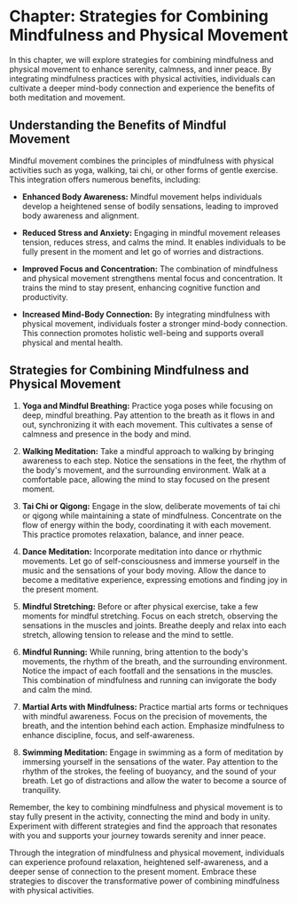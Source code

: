 Chapter: Strategies for Combining Mindfulness and Physical Movement
===================================================================

In this chapter, we will explore strategies for combining mindfulness and physical movement to enhance serenity, calmness, and inner peace. By integrating mindfulness practices with physical activities, individuals can cultivate a deeper mind-body connection and experience the benefits of both meditation and movement.

**Understanding the Benefits of Mindful Movement**
--------------------------------------------------

Mindful movement combines the principles of mindfulness with physical activities such as yoga, walking, tai chi, or other forms of gentle exercise. This integration offers numerous benefits, including:

* **Enhanced Body Awareness:** Mindful movement helps individuals develop a heightened sense of bodily sensations, leading to improved body awareness and alignment.

* **Reduced Stress and Anxiety:** Engaging in mindful movement releases tension, reduces stress, and calms the mind. It enables individuals to be fully present in the moment and let go of worries and distractions.

* **Improved Focus and Concentration:** The combination of mindfulness and physical movement strengthens mental focus and concentration. It trains the mind to stay present, enhancing cognitive function and productivity.

* **Increased Mind-Body Connection:** By integrating mindfulness with physical movement, individuals foster a stronger mind-body connection. This connection promotes holistic well-being and supports overall physical and mental health.

**Strategies for Combining Mindfulness and Physical Movement**
--------------------------------------------------------------

1. **Yoga and Mindful Breathing:** Practice yoga poses while focusing on deep, mindful breathing. Pay attention to the breath as it flows in and out, synchronizing it with each movement. This cultivates a sense of calmness and presence in the body and mind.

2. **Walking Meditation:** Take a mindful approach to walking by bringing awareness to each step. Notice the sensations in the feet, the rhythm of the body's movement, and the surrounding environment. Walk at a comfortable pace, allowing the mind to stay focused on the present moment.

3. **Tai Chi or Qigong:** Engage in the slow, deliberate movements of tai chi or qigong while maintaining a state of mindfulness. Concentrate on the flow of energy within the body, coordinating it with each movement. This practice promotes relaxation, balance, and inner peace.

4. **Dance Meditation:** Incorporate meditation into dance or rhythmic movements. Let go of self-consciousness and immerse yourself in the music and the sensations of your body moving. Allow the dance to become a meditative experience, expressing emotions and finding joy in the present moment.

5. **Mindful Stretching:** Before or after physical exercise, take a few moments for mindful stretching. Focus on each stretch, observing the sensations in the muscles and joints. Breathe deeply and relax into each stretch, allowing tension to release and the mind to settle.

6. **Mindful Running:** While running, bring attention to the body's movements, the rhythm of the breath, and the surrounding environment. Notice the impact of each footfall and the sensations in the muscles. This combination of mindfulness and running can invigorate the body and calm the mind.

7. **Martial Arts with Mindfulness:** Practice martial arts forms or techniques with mindful awareness. Focus on the precision of movements, the breath, and the intention behind each action. Emphasize mindfulness to enhance discipline, focus, and self-awareness.

8. **Swimming Meditation:** Engage in swimming as a form of meditation by immersing yourself in the sensations of the water. Pay attention to the rhythm of the strokes, the feeling of buoyancy, and the sound of your breath. Let go of distractions and allow the water to become a source of tranquility.

Remember, the key to combining mindfulness and physical movement is to stay fully present in the activity, connecting the mind and body in unity. Experiment with different strategies and find the approach that resonates with you and supports your journey towards serenity and inner peace.

Through the integration of mindfulness and physical movement, individuals can experience profound relaxation, heightened self-awareness, and a deeper sense of connection to the present moment. Embrace these strategies to discover the transformative power of combining mindfulness with physical activities.
